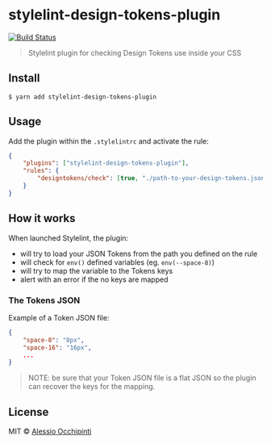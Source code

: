# stylelint-design-tokens-plugin
[![Build Status](https://travis-ci.com/LasaleFamine/stylelint-design-tokens-plugin.svg?branch=master)](https://travis-ci.com/LasaleFamine/stylelint-design-tokens-plugin)

> Stylelint plugin for checking Design Tokens use inside your CSS

## Install

```
$ yarn add stylelint-design-tokens-plugin
```


## Usage

Add the plugin within the `.stylelintrc` and activate the rule:

```json
{
	"plugins": ["stylelint-design-tokens-plugin"],
	"rules": {
		"designtokens/check": [true, "./path-to-your-design-tokens.json"]
	}
}
```


## How it works

When launched Stylelint, the plugin:

- will try to load your JSON Tokens from the path you defined on the rule
- will check for `env()` defined variables (eg. `env(--space-8)`)
- will try to map the variable to the Tokens keys
- alert with an error if the no keys are mapped

### The Tokens JSON

Example of a Token JSON file:

```json
{
	"space-8": "8px",
	"space-16": "16px",
	...
}
```

> NOTE: be sure that your Token JSON file is a flat JSON so the plugin can recover the keys for the mapping.

## License

MIT © [Alessio Occhipinti](https://godev.space)
